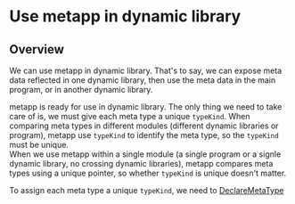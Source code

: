 [//]: # (Auto generated file, don't modify this file.)

# Use metapp in dynamic library

## Overview

We can use metapp in dynamic library. That's to say, we can expose meta data reflected in one dynamic library,
then use the meta data in the main program, or in another dynamic library.  

metapp is ready for use in dynamic library. The only thing we need to take care of is, we must give each meta type
a unique `typeKind`. When comparing meta types in different modules (different dynamic libraries or program),
metapp use `typeKind` to identify the meta type, so the `typeKind` must be unique.  
When we use metapp within a single module (a single program or a signle dynamic library, no crossing dynamic libraries),
metapp compares meta types using a unique pointer, so whether `typeKind` is unique doesn't matter.  

To assign each meta type a unique `typeKind`, we need to [DeclareMetaType](declaremetatype.md)
